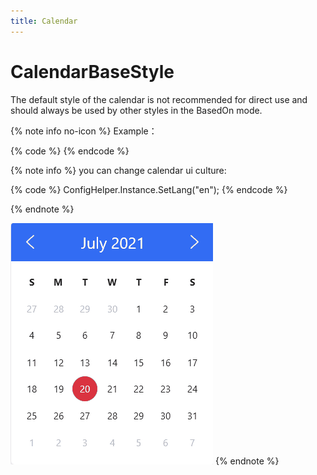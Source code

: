 ```yaml
---
title: Calendar
---
```


# CalendarBaseStyle

The default style of the calendar is not recommended for direct use and should always be used by other styles in the BasedOn mode.

{% note info no-icon %}
Example：

{% code %}
<Calendar/>
{% endcode %}

{% note info %}
you can change calendar ui culture:

{% code %}
ConfigHelper.Instance.SetLang("en");
{% endcode %}

{% endnote %}

![Calendar](https://raw.githubusercontent.com/HandyOrg/HandyOrgResource/master/HandyControl/Resources/Calendar.gif)
{% endnote %}
